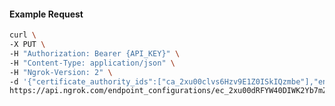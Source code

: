 <!-- Code generated for API Clients. DO NOT EDIT. -->

#### Example Request

```bash
curl \
-X PUT \
-H "Authorization: Bearer {API_KEY}" \
-H "Content-Type: application/json" \
-H "Ngrok-Version: 2" \
-d '{"certificate_authority_ids":["ca_2xu00clvs6Hzv9E1Z0ISkIQzmbe"],"enabled":true}' \
https://api.ngrok.com/endpoint_configurations/ec_2xu00dRFYW40DIWK2Yb7mZ1rXV5/mutual_tls
```
